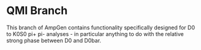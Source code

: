 QMI Branch
===

This branch of AmpGen contains functionality specifically designed for D0 to K0S0 pi+ pi- analyses - in particular anything to do with the relative strong phase between D0 and D0bar.
